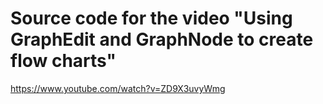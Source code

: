 # Source code for the video "Using GraphEdit and GraphNode to create flow charts"

https://www.youtube.com/watch?v=ZD9X3uvyWmg

